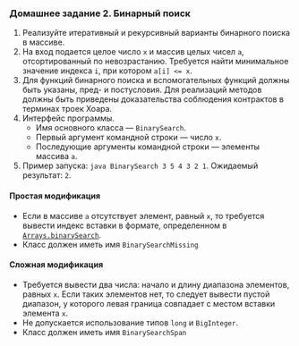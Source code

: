 ### Домашнее задание 2. Бинарный поиск

1. Реализуйте итеративный и рекурсивный варианты бинарного поиска в массиве.
2. На вход подается целое число `x` и массив целых чисел `a`, отсортированный по невозрастанию. Требуется найти минимальное значение индекса `i`, при котором `a[i] <= x`.
3. Для функций бинарного поиска и вспомогательных функций должны быть указаны, пред- и постусловия. Для реализаций методов должны быть приведены доказательства соблюдения контрактов в терминах троек Хоара.
4. Интерфейс программы.
    * Имя основного класса — `BinarySearch`.
    * Первый аргумент командной строки — число `x`.
    * Последующие аргументы командной строки — элементы массива `a`.
5. Пример запуска: `java BinarySearch 3 5 4 3 2 1`. Ожидаемый результат: `2`.

#### Простая модификация

* Если в массиве `a` отсутствует элемент, равный `x`, то требуется вывести индекс вставки в формате, определенном в [`Arrays.binarySearch`](http://docs.oracle.com/javase/8/docs/api/java/util/Arrays.html#binarySearch-int:A-int-).
* Класс должен иметь имя `BinarySearchMissing`

#### Сложная модификация

* Требуется вывести два числа: начало и длину диапазона элементов, равных `x`. Если таких элементов нет, то следует вывести пустой диапазон, у которого левая граница совпадает с местом вставки элемента `x`.
* Не допускается использование типов `long` и `BigInteger`.
* Класс должен иметь имя `BinarySearchSpan`